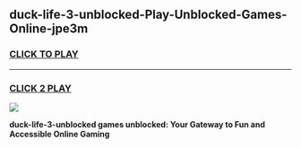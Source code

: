 
## duck-life-3-unblocked-Play-Unblocked-Games-Online-jpe3m
<h3>
<a href="https://premium76.site?title=duck-life-3-unblocked&ref=25A">CLICK TO PLAY</a></h3>
<hr>

<h3>
<a href="https://premium76.site?title=duck-life-3-unblocked&ref=25A">CLICK 2 PLAY</a>
  
</h3>

<a href="https://premium76.site?title=duck-life-3-unblocked&ref=25A"><img src="https://clearcache.store/games.png"></a>


**duck-life-3-unblocked games unblocked: Your Gateway to Fun and Accessible Online Gaming**
